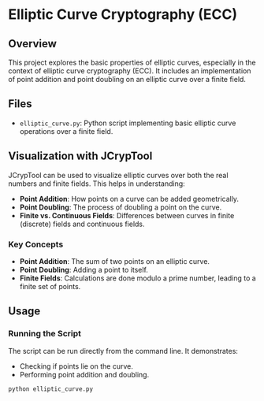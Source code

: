 # Elliptic Curve Cryptography (ECC)

## Overview
This project explores the basic properties of elliptic curves, especially in the context of elliptic curve cryptography (ECC). It includes an implementation of point addition and point doubling on an elliptic curve over a finite field.

## Files
- `elliptic_curve.py`: Python script implementing basic elliptic curve operations over a finite field.

## Visualization with JCrypTool
JCrypTool can be used to visualize elliptic curves over both the real numbers and finite fields. This helps in understanding:
- **Point Addition**: How points on a curve can be added geometrically.
- **Point Doubling**: The process of doubling a point on the curve.
- **Finite vs. Continuous Fields**: Differences between curves in finite (discrete) fields and continuous fields.

### Key Concepts
- **Point Addition**: The sum of two points on an elliptic curve.
- **Point Doubling**: Adding a point to itself.
- **Finite Fields**: Calculations are done modulo a prime number, leading to a finite set of points.

## Usage
### Running the Script
The script can be run directly from the command line. It demonstrates:
- Checking if points lie on the curve.
- Performing point addition and doubling.

```bash
python elliptic_curve.py
